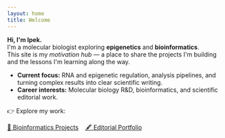 ```yaml
---
layout: home
title: Welcome
---
```


**Hi, I'm Ipek.**  
I'm a molecular biologist exploring **epigenetics** and **bioinformatics**.  
This site is my *motivation hub* — a place to share the projects I'm building and the lessons I'm learning along the way.

- **Current focus:** RNA and epigenetic regulation, analysis pipelines, and turning complex results into clear scientific writing.  
- **Career interests:** Molecular biology R&D, bioinformatics, and scientific editorial work.

👉 Explore my work:  
<p>
  <a class="btn" href="https://github.com/ipekselcen/bioinformatics-projects">🔬 Bioinformatics Projects</a>
  &nbsp;&nbsp;
  <a class="btn" href="https://github.com/ipekselcen/editorial-portfolio">🖋️ Editorial Portfolio</a>
</p>
